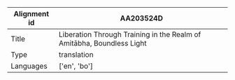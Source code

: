 |Alignment id | AA203524D
| --- | --- 
|Title | Liberation Through Training in the Realm of Amitābha, Boundless Light 
|Type | translation
|Languages | ['en', 'bo']
